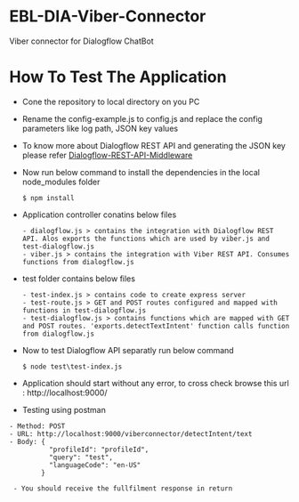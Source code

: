 # EBL-DIA-Viber-Connector
Viber connector for Dialogflow ChatBot

# How To Test The Application
- Cone the repository to local directory on you PC
- Rename the config-example.js to config.js and replace the config parameters like log path, JSON key values
- To know more about Dialogflow REST API and generating the JSON key please refer [Dialogflow-REST-API-Middleware](https://github.com/satishgunjal/Dialogflow-REST-API-Middleware.git)
- Now run below command to install the dependencies in the local node_modules folder
  ```
  $ npm install
  ```
- Application controller conatins below files
  ```
  - dialogflow.js > contains the integration with Dialogflow REST API. Alos exports the functions which are used by viber.js and test-dialogflow.js
  - viber.js > contains the integration with Viber REST API. Consumes functions from dialogflow.js
  ```

- test folder contains below files
  ```
  - test-index.js > contains code to create express server
  - test-route.js > GET and POST routes configured and mapped with functions in test-dialogflow.js
  - test-dialogflow.js > contains functions which are mapped with GET and POST routes. 'exports.detectTextIntent' function calls function from dialogflow.js
  ```
- Now to test Dialogflow API separatly run below command
  ```
  $ node test\test-index.js   
  ```
 - Application should start without any error, to cross check browse this url : http://localhost:9000/
 - Testing using postman
  ```
  - Method: POST
  - URL: http://localhost:9000/viberconnector/detectIntent/text
  - Body: {
            "profileId": "profileId", 
            "query": "test",
            "languageCode": "en-US"
          }
          
   - You should receive the fullfilment response in return
  ```

